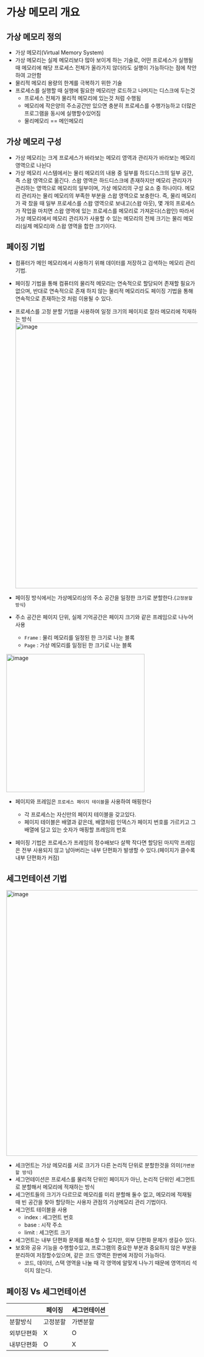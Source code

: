 # 가상 메모리 개요

## 가상 메모리 정의

- 가상 메모리(Virtual Memory System)
- 가상 메모리는 실제 메모리보다 많아 보이게 하는 기술로, 어떤 프로세스가 실행될 때 메모리에 해당 프로세스 전체가 올라가지 않더라도 실행이 가능하다는 점에 착안하여 고안함
- 물리적 메모리 용량의 한계를 극복하기 위한 기술
- 프로세스를 실행할 때 실행에 필요한 메모리만 로드하고 나머지는 디스크에 두는것
  - 프로세스 전체가 물리적 메모리에 있는것 처럼 수행됨
  - 메모리에 작은양의 주소공간만 있으면 충분히 프로세스를 수행가능하고 더많은 프로그램을 동시에 실행할수있어짐
  - 물리메모리 == 메인메모리

## 가상 메모리 구성

- 가상 메모리는 크게 프로세스가 바라보는 메모리 영역과 관리자가 바라보는 메모리 영역으로 나뉜다
- 가상 메모리 시스템에서는 물리 메모리의 내용 중 일부를 하드디스크의 일부 공간, 즉 스왑 영역으로 옮긴다. 스왑 영역은 하드디스크에 존재하지만 메모리 관리자가 관리하는 영역으로 메모리의 일부이며, 가상 메모리의 구성 요소 중 하나이다. 메모리 관리자는 물리 메모리의 부족한 부분을 스왑 영역으로 보충한다. 즉, 물리 메모리가 곽 찼을 때 일부 프로세스를 스왑 영역으로 보내고(스왑 아웃), 몇 개의 프로세스가 작업을 마치면 스왑 영역에 있는 프로세스를 메모리로 가져온다(스왑인)
  따라서 가상 메모리에서 메모리 관리자가 사용할 수 있는 메모리의 전체 크기는 물리 메모리(실제 메모리)와 스왑 영역을 합한 크기이다.

## 페이징 기법

- 컴퓨터가 메인 메모리에서 사용하기 위해 데이터를 저장하고 검색하는 메모리 관리 기법.
- 페이징 기법을 통해 컴퓨터의 물리적 메모리는 연속적으로 할당되어 존재할 필요가 없으며, 반대로 연속적으로 존재 하지 않는 물리적 메모리라도 페이징 기법을 통해 연속적으로 존재하는것 처럼 이용될 수 있다.
- 프로세스를 고정 분할 기법을 사용하여 일정 크기의 페이지로 잘라 메모리에 적재하는 방식<br>
  <img width="700" alt="image" src="https://user-images.githubusercontent.com/71180414/149677880-7583f98f-88bc-486e-aeaa-f014183e9c12.png"><br>

- 페이징 방식에서는 가상메모리상의 주소 공간을 일정한 크기로 분할한다.(`고정분할 방식`)
- 주소 공간은 페이지 단위, 실제 기억공간은 페이지 크기와 같은 프레임으로 나누어 사용
  - `Frame` : 물리 메모리를 일정된 한 크기로 나눈 블록
  - `Page` : 가상 메모리를 일정된 한 크기로 나눈 블록

<img width="364" alt="image" src="https://user-images.githubusercontent.com/71180414/149678243-84ff2f10-74a6-4169-b1ff-1598a5e41042.png">

- 페이지와 프레임은 `프로세스 페이지 테이블`을 사용하여 매핑한다

  - 각 프로세스는 자신만의 페이지 테이블을 갖고있다.
  - 페이지 테이블은 배열과 같은데, 배열처럼 인덱스가 페이지 번호를 가르키고 그 배열에 담고 있는 숫자가 매핑할 프레임의 번호

- 페이징 기법은 프로세스가 프레임의 정수배보다 살짝 작다면 할당된 마지막 프레임은 전부 사용되지 않고 남아버리는 내부 단편화가 발생할 수 있다.(페이지가 클수록 내부 단편화가 커짐)

## 세그먼테이션 기법

<img width="700" alt="image" src="https://user-images.githubusercontent.com/71180414/149679442-6fb45e66-002d-4d72-9b59-23be57410452.png">

- 세크먼트는 가상 메모리를 서로 크기가 다른 논리적 단위로 분할한것을 의미(`가변분할 방식`)
- 세그먼테이션은 프로세스를 물리적 단위인 페이지가 아닌, 논리적 단위인 세그먼트로 분할해서 메모리에 적재하는 방식
- 세그먼트들의 크기가 다르므로 메모리를 미리 분할해 둘수 없고, 메모리에 적재될 때 빈 공간을 찾아 할당하는 사용자 관점의 가상메모리 관리 기법이다.
- 세그먼트 테이블을 사용
  - index : 세그먼트 번호
  - base : 시작 주소
  - limit : 세그먼트 크기
- 세그먼트는 내부 단편화 문제를 해소할 수 있지만, 외부 단편화 문제가 생길수 있다.
- 보호와 공유 기능을 수행할수있고, 프로그램의 중요한 부분과 중요하지 않은 부분을 분리하여 저장할수있으며, 같은 코드 영역은 한번에 저장이 가능하다.
  - 코드, 데이터, 스택 영역을 나눌 때 각 영역에 알맞게 나누기 때문에 영역끼리 석이지 않는다.

## 페이징 Vs 세그먼테이션

|            | 페이징   | 세그먼테이션 |
| ---------- | -------- | ------------ |
| 분할방식   | 고정분할 | 가변분할     |
| 외부단편화 | X        | O            |
| 내부단편화 | O        | X            |
